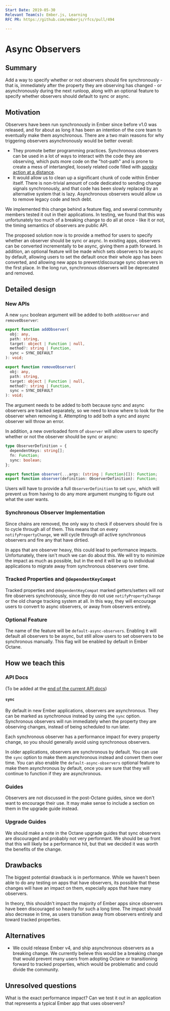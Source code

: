 ```yaml
---
Start Date: 2019-05-30
Relevant Team(s): Ember.js, Learning
RFC PR: https://github.com/emberjs/rfcs/pull/494

---
```


# Async Observers

## Summary

Add a way to specify whether or not observers should fire synchronously -
that is, immediately after the property they are observing has changed - or
asynchronously during the next runloop, along with an optional feature to
specify whether observers should default to sync or async.

## Motivation

Observers have been run synchronously in Ember since before v1.0 was released,
and for about as long it has been an intention of the core team to eventually
make them asynchronous. There are a two main reasons for why triggering
observers asynchronously would be better overall:

- They promote better programming practices. Synchronous observers can be used
  in a lot of ways to interact with the code they are observing, which puts more
  code on the "hot-path" and is prone to create a mess of intertangled, loosely
  related code filled with [spooky action at a distance](<https://en.wikipedia.org/wiki/Action_at_a_distance_(computer_programming)>).
- It would allow us to clean up a significant chunk of code within Ember
  itself. There is non-trivial amount of code dedicated to sending change
  signals synchronously, and that code has been slowly replaced by an
  alternative system that is lazy. Asynchronous observers would allow us to
  remove legacy code and tech debt.

We implemented this change behind a feature flag, and several community members
tested it out in their applications. In testing, we found that this was
unfortunately too much of a breaking change to do all at once - like it or not,
the timing semantics of observers are public API.

The proposed solution now is to provide a method for users to specify whether an
observer should be sync or async. In existing apps, observers can be converted
incrementally to be async, giving them a path forward. In addition, an optional
feature will be made which sets observers to be async by default, allowing users
to set the default once their whole app has been converted, and allowing new
apps to prevent/discourage sync observers in the first place. In the long run,
synchronous observers will be deprecated and removed.

## Detailed design

### New APIs

A new `sync` boolean argument will be added to both `addObserver` and
`removeObserver`:

```ts
export function addObserver(
  obj: any,
  path: string,
  target: object | Function | null,
  method?: string | Function,
  sync = SYNC_DEFAULT
): void;

export function removeObserver(
  obj: any,
  path: string,
  target: object | Function | null,
  method?: string | Function,
  sync = SYNC_DEFAULT
): void;
```

The argument needs to be added to both because sync and async observers are
tracked separately, so we need to know where to look for the observer when
removing it. Attempting to add both a sync and async observer will throw an
error.

In addition, a new overloaded form of `observer` will allow users to specify
whether or not the observer should be sync or async:

```ts
type ObserverDefinition = {
  dependentKeys: string[];
  fn: Function;
  sync: boolean;
};

export function observer(...args: (string | Function)[]): Function;
export function observer(definition: ObserverDefinition): Function;
```

Users will have to provide a full `ObserverDefinition` to set `sync`, which will
prevent us from having to do any more argument munging to figure out what the
user wants.

### Synchronous Observer Implementation

Since chains are removed, the only way to check if observers should fire is to
cycle through all of them. This means that on every `notifyPropertyChange`, we
will cycle through _all_ active synchronous observers and fire any that have
dirtied.

In apps that are observer heavy, this could lead to performance impacts.
Unfortunately, there isn't much we can do about this. We will try to minimize
the impact as much as possible, but in the end it will be up to individual
applications to migrate away from synchronous observers over time.

### Tracked Properties and `@dependentKeyCompat`

Tracked properties and `@dependentKeyCompat` marked getters/setters will _not_
fire observers synchronously, since they do not use `notifyPropertyChange` or
the old change tracking system at all. In this way, they will encourage users to
convert to async observers, or away from observers entirely.

### Optional Feature

The name of the feature will be `default-async-observers`. Enabling it will
default all observers to be async, but still allow users to set observers to be
synchronous manually. This flag will be enabled by default in Ember Octane.

## How we teach this

### API Docs

(To be added at the [end of the current API docs](https://github.com/emberjs/ember.js/blob/4a98e1610b795edb544513f10a8870af1375141d/packages/%40ember/-internals/runtime/lib/mixins/observable.js#L359))

#### `sync`

By default in new Ember applications, observers are asynchronous. They can be
marked as _synchronous_ instead by using the `sync` option. Synchronous
observers will run immediately when the property they are observing changes,
instead of being scheduled to run later.

Each synchronous observer has a performance impact for every property change, so
you should generally avoid using synchronous observers.

In older applications, observers are synchronous by default. You can use the
`sync` option to make them asynchronous instead and convert them over time. You
can also enable the `default-async-observers` optional feature to make them
asynchronous by default, once you are sure that they will continue to function
if they are asynchronous.

### Guides

Observers are not discussed in the post-Octane guides, since we don't want to
encourage their use. It may make sense to include a section on them in the
upgrade guide instead.

### Upgrade Guides

We should make a note in the Octane upgrade guides that sync observers are
discouraged and probably not very performant. We should be up front that this
will likely be a performance hit, but that we decided it was worth the benefits
of the change.

## Drawbacks

The biggest potential drawback is in performance. While we haven't been able to
do any testing on apps that have observers, its possible that these changes will
have an impact on them, especially apps that have many observers.

In theory, this shouldn't impact the majority of Ember apps since observers have
been discouraged so heavily for such a long time. The impact should also
decrease in time, as users transition away from observers entirely and toward
tracked properties.

## Alternatives

- We could release Ember v4, and ship asynchronous observers as a breaking
  change. We currently believe this would be a breaking change that would
  prevent many users from adopting Octane or transitioning forward to tracked
  properties, which would be problematic and could divide the community.

## Unresolved questions

What is the exact performance impact? Can we test it out in an application that
represents a typical Ember app that uses observers?
